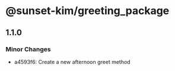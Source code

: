 # @sunset-kim/greeting_package

## 1.1.0

### Minor Changes

- a4593f6: Create a new afternoon greet method
